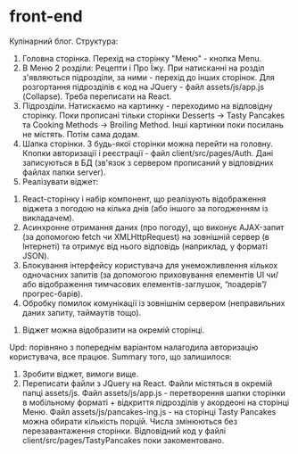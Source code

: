 # front-end
Кулінарний блог.
Структура:
1. Головна сторінка. Перехід на сторінку "Меню" - кнопка Menu.
2. В Меню 2 розділи: Рецепти і Про Їжу. При натисканні на розділ з'являються підрозділи, за ними - перехід до інших сторінок. 
Для розгортання підрозділів є код на JQuery - файл assets/js/app.js (Сollapse). Треба переписати на React.
3. Підрозділи. Натискаємо на картинку - переходимо на відповідну сторінку. Поки прописані тільки сторінки Desserts -> Tasty Pancakes та Cooking Methods -> Broiling Method.
Інші картинки поки посилань не містять. Потім сама додам.
4. Шапка сторінки. З будь-якої сторінки можна перейти на головну. Кпопки авторизації і реєстрації - файл client/src/pages/Auth. 
Дані записуються в БД (зв'язок з сервером прописаний у відповідних файлах папки server).
5. Реалізувати віджет:
1) React-сторінку і набір компонент, що реалізують відображення віджета з погодою на кілька днів (або іншого за погодженням із викладачем).
2) Асинхронне отримання даних (про погоду), що виконує AJAX-запит (за допомогою fetch чи XMLHttpRequest) на зовнішній сервер (в Інтернеті) та отримує від нього відповідь (наприклад, у форматі JSON).
3) Блокування інтерфейсу користувача для унеможливлення кількох одночасних запитів (за допомогою приховування елементів UI чи/або відображення тимчасових елементів-заглушок, “лоадерів”/прогрес-барів).
4) Обробку помилок комунікації із зовнішнім сервером (неправильних даних запиту, таймаутів тощо). 
1. Віджет можна відобразити на окремій сторінці.

Upd: порівняно з попереднім варіантом налагодила авторизацію користувача, все працює.
Summary того, що залишилося: 
1. Зробити віджет, вимоги вище.
2. Переписати файли з JQuery на React. Файли містяться в окремій папці assets/js. Файл assets/js/app.js - перетворення шапки сторінки в мобільному форматі + відкриття підрозділів у акордеоні на сторінці Меню. Файл assets/js/pancakes-ing.js - на сторінці Tasty Pancakes можна обирати кількість порцій. Числа змінюються без перезавантаження сторінки. Відповідний код у файлі client/src/pages/TastyPancakes поки закоментовано.

